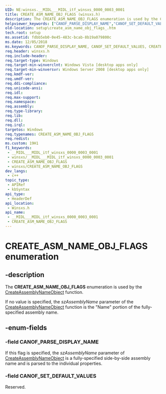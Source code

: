 ```yaml
---
UID: NE:winsxs.__MIDL___MIDL_itf_winsxs_0000_0003_0001
title: CREATE_ASM_NAME_OBJ_FLAGS (winsxs.h)
description: The CREATE_ASM_NAME_OBJ_FLAGS enumeration is used by the CreateAssemblyNameObject function.
helpviewer_keywords: ["CANOF_PARSE_DISPLAY_NAME","CANOF_SET_DEFAULT_VALUES","CREATE_ASM_NAME_OBJ_FLAGS","CREATE_ASM_NAME_OBJ_FLAGS","CREATE_ASM_NAME_OBJ_FLAGS enumeration [Side-by-side Assemblies]","setup.create_asm_name_obj_flags_","winsxs/CANOF_PARSE_DISPLAY_NAME","winsxs/CANOF_SET_DEFAULT_VALUES","winsxs/CREATE_ASM_NAME_OBJ_FLAGS"]
old-location: setup\create_asm_name_obj_flags_.htm
tech.root: setup
ms.assetid: fdbb5eb0-0e45-483c-bcab-8b19a079800c
ms.date: 12/05/2018
ms.keywords: CANOF_PARSE_DISPLAY_NAME, CANOF_SET_DEFAULT_VALUES, CREATE_ASM_NAME_OBJ_FLAGS, CREATE_ASM_NAME_OBJ_FLAGS , CREATE_ASM_NAME_OBJ_FLAGS enumeration [Side-by-side Assemblies], setup.create_asm_name_obj_flags_, winsxs/CANOF_PARSE_DISPLAY_NAME, winsxs/CANOF_SET_DEFAULT_VALUES, winsxs/CREATE_ASM_NAME_OBJ_FLAGS
req.header: winsxs.h
req.include-header: 
req.target-type: Windows
req.target-min-winverclnt: Windows Vista [desktop apps only]
req.target-min-winversvr: Windows Server 2008 [desktop apps only]
req.kmdf-ver: 
req.umdf-ver: 
req.ddi-compliance: 
req.unicode-ansi: 
req.idl: 
req.max-support: 
req.namespace: 
req.assembly: 
req.type-library: 
req.lib: 
req.dll: 
req.irql: 
targetos: Windows
req.typenames: CREATE_ASM_NAME_OBJ_FLAGS
req.redist: 
ms.custom: 19H1
f1_keywords:
 - __MIDL___MIDL_itf_winsxs_0000_0003_0001
 - winsxs/__MIDL___MIDL_itf_winsxs_0000_0003_0001
 - CREATE_ASM_NAME_OBJ_FLAGS
 - winsxs/CREATE_ASM_NAME_OBJ_FLAGS
dev_langs:
 - c++
topic_type:
 - APIRef
 - kbSyntax
api_type:
 - HeaderDef
api_location:
 - Winsxs.h
api_name:
 - __MIDL___MIDL_itf_winsxs_0000_0003_0001
 - CREATE_ASM_NAME_OBJ_FLAGS
---
```


# CREATE_ASM_NAME_OBJ_FLAGS enumeration


## -description

The <b>CREATE_ASM_NAME_OBJ_FLAGS</b> enumeration is used by the <a href="/windows/desktop/api/winsxs/nf-winsxs-createassemblynameobject">CreateAssemblyNameObject</a> function.

If no  value is specified, the <i>szAssemblyName</i> parameter of the <a href="/windows/desktop/api/winsxs/nf-winsxs-createassemblynameobject">CreateAssemblyNameObject</a> function is the "Name" portion of the fully-specified assembly name.

## -enum-fields

### -field CANOF_PARSE_DISPLAY_NAME

If this flag is specified, the <i>szAssemblyName</i> parameter of <a href="/windows/desktop/api/winsxs/nf-winsxs-createassemblynameobject">CreateAssemblyNameObject</a> is a fully-specified side-by-side assembly name and is parsed to the individual properties.

### -field CANOF_SET_DEFAULT_VALUES

Reserved.

